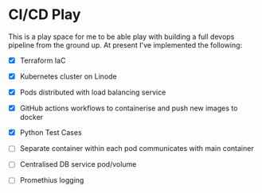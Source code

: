 # CI/CD Play
This is a play space for me to be able play with building a full devops pipeline from the ground up. At present I've implemented the following:

* [x] Terraform IaC
* [x] Kubernetes cluster on Linode
* [x] Pods distributed with load balancing service
* [x] GitHub actions workflows to containerise and push new images to docker
* [x] Python Test Cases
* [ ] Separate container within each pod communicates with main container
* [ ] Centralised DB service pod/volume
* [ ] Promethius logging



